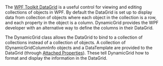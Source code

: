 The [WPF Toolkit DataGrid](http://wpf.codeplex.com) is a useful control for viewing and editing collections of objects in WPF. By default the DataGrid is set up to display data from collection of objects where each object in the collection is a row, and each property in the object is a column. DynamicGrid provides the WPF developer with an alternative way to define the columns in their DataGrid.

The DynamicGrid class allows the DataGrid to bind to a collection of collections instead of a collection of objects. A collection of IDynamicGridColumnInfo objects and a DataTemplate are provided to the DataGrid (through [Attached Properties](http://msdn.microsoft.com/en-us/library/ms749011.aspx)). These tell DynamicGrid how to format and display the information in the DataGrid.